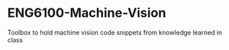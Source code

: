 # ENG6100-Machine-Vision
Toolbox to hold machine vision code snippets from knowledge learned in class
